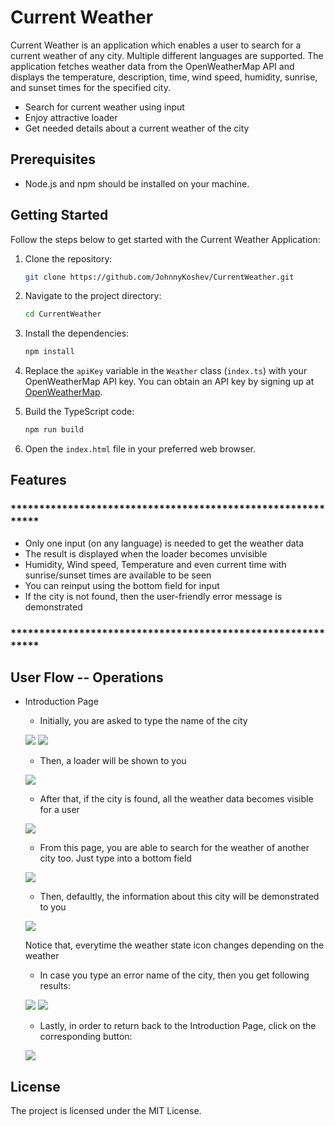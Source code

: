 # Current Weather

 
Current Weather is an application which enables a user to search for a current weather of any city. Multiple different languages are supported. The application fetches weather data from the OpenWeatherMap API and displays the temperature, description, time, wind speed, humidity, sunrise, and sunset times for the specified city.

- Search for current weather using input
- Enjoy attractive loader 
- Get needed details about a current weather of the city

## Prerequisites

- Node.js and npm should be installed on your machine.

## Getting Started

Follow the steps below to get started with the Current Weather Application:

1. Clone the repository:

   ```bash
   git clone https://github.com/JohnnyKoshev/CurrentWeather.git
   ```

2. Navigate to the project directory:

   ```bash
   cd CurrentWeather
   ```

3. Install the dependencies:

   ```bash
   npm install
   ```

4. Replace the `apiKey` variable in the `Weather` class (`index.ts`) with your OpenWeatherMap API key. You can obtain an API key by signing up at [OpenWeatherMap](https://openweathermap.org/).

5. Build the TypeScript code:

   ```bash
   npm run build
   ```

6. Open the `index.html` file in your preferred web browser.

## Features

### ************************************************************
- Only one input (on any language) is needed to get the weather data
- The result is displayed when the loader becomes unvisible
- Humidity, Wind speed, Temperature and even current time with sunrise/sunset times are available to be seen
- You can reinput using the bottom field for input
- If the city is not found, then the user-friendly error message is demonstrated

### ************************************************************

## User Flow -- Operations
- Introduction Page
    - Initially, you are asked to type the name of the city
     
    ![](https://i.ibb.co/HtRdH2D/Screenshot-1.png)
    ![](https://i.ibb.co/HqgRxz6/Screenshot-2.png)
    
    - Then, a loader will be shown to you
    
    ![](https://iili.io/r3gOhv.md.png)
    
    - After that, if the city is found, all the weather data becomes visible for a user
     
    ![](https://i.ibb.co/TLWTWn1/Screenshot-6.png)
    
    - From this page, you are able to search for the weather of another city too. Just type into a bottom field
    
    ![](https://i.ibb.co/jGxSHgp/Screenshot-8.png)
    
    - Then, defaultly, the information about this city will be demonstrated to you
    
    ![](https://i.ibb.co/Q8z8q5x/Screenshot-9.png)
    
    Notice that, everytime the weather state icon changes depending on the weather
    
    - In case you type an error name of the city, then you get following results:
    
    ![](https://i.ibb.co/SRwsfDn/Screenshot-10.png)
    ![](https://i.ibb.co/nfBySNt/Screenshot-11.png)
    
    - Lastly, in order to return back to the Introduction Page, click on the corresponding button:
    
    ![](https://i.ibb.co/G7fDPP6/Screenshot-12.png)
    
## License

The project is licensed under the MIT License.
